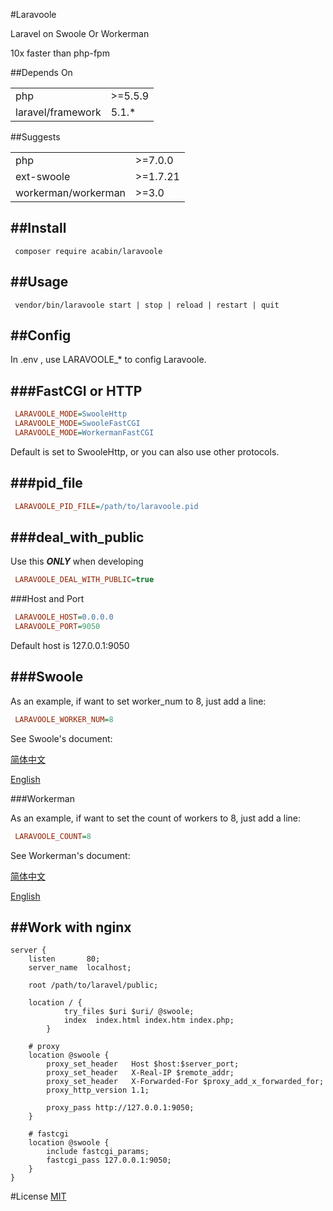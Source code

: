 #Laravoole

Laravel on Swoole Or Workerman

10x faster than php-fpm

##Depends On

<table>
	<tr>
		<td>php</td><td>>=5.5.9</td>
	</tr>
	<tr>
		<td>laravel/framework</td><td>5.1.*</td>
	</tr>
</table>

##Suggests

<table>
	<tr>
		<td>php</td><td>>=7.0.0</td>
	</tr>
	<tr>
		<td>ext-swoole</td><td>>=1.7.21</td>
	</tr>
	<tr>
		<td>workerman/workerman</td><td>>=3.0</td>
	</tr>
</table>


##Install
---------

```shell
 composer require acabin/laravoole
```

##Usage
-------

```shell
 vendor/bin/laravoole start | stop | reload | restart | quit
```

##Config
--------

In .env , use LARAVOOLE_* to config Laravoole.

###FastCGI or HTTP
------------------

```INI
 LARAVOOLE_MODE=SwooleHttp
 LARAVOOLE_MODE=SwooleFastCGI
 LARAVOOLE_MODE=WorkermanFastCGI
```

Default is set to SwooleHttp, or you can also use other protocols.


###pid_file
-----------

```INI
 LARAVOOLE_PID_FILE=/path/to/laravoole.pid
```

###deal\_with\_public
---------------------

Use this ***ONLY*** when developing

```INI
 LARAVOOLE_DEAL_WITH_PUBLIC=true
```

###Host and Port

```INI
 LARAVOOLE_HOST=0.0.0.0
 LARAVOOLE_PORT=9050
```

Default host is 127.0.0.1:9050

###Swoole
---------

As an example, if want to set worker_num to 8, just add a line:

```INI
 LARAVOOLE_WORKER_NUM=8
```

See Swoole's document:

[简体中文](http://wiki.swoole.com/wiki/page/274.html)

[English](https://cdn.rawgit.com/tchiotludo/swoole-ide-helper/dd73ce0dd949870daebbf3e8fee64361858422a1/docs/classes/swoole_server.html#method_set)

###Workerman

As an example, if want to set the count of workers to 8, just add a line:

```INI
 LARAVOOLE_COUNT=8
```

See Workerman's document:

[简体中文](http://doc3.workerman.net/worker-development/property.html)

[English](http://wiki.workerman.net/Workerman_documentation#Properties)

##Work with nginx
-----------------

```Nginx
server {
	listen       80;
	server_name  localhost;

	root /path/to/laravel/public;

	location / {
            try_files $uri $uri/ @swoole;
            index  index.html index.htm index.php;
        }

	# proxy
	location @swoole {
		proxy_set_header   Host $host:$server_port;
		proxy_set_header   X-Real-IP $remote_addr;
		proxy_set_header   X-Forwarded-For $proxy_add_x_forwarded_for;
		proxy_http_version 1.1;

		proxy_pass http://127.0.0.1:9050;
	}

	# fastcgi
	location @swoole {
		include fastcgi_params;
		fastcgi_pass 127.0.0.1:9050;
	}
}
```

#License
[MIT](LICENSE)
